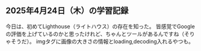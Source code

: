 ## 2025年4月24日（木）の学習記録
今日は、初めてLighthouse（ライトハウス）の存在を知った。
皆感覚でGoogleの評価を上げているのかと思ったけれど、ちゃんとツールがあるんですね（そりゃそうだ）。
imgタグに画像の大きさの情報とloading,decoding入れるやつも。
